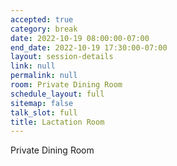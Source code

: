 ```yaml
---
accepted: true
category: break
date: 2022-10-19 08:00:00-07:00
end_date: 2022-10-19 17:30:00-07:00
layout: session-details
link: null
permalink: null
room: Private Dining Room
schedule_layout: full
sitemap: false
talk_slot: full
title: Lactation Room
---
```


Private Dining Room
